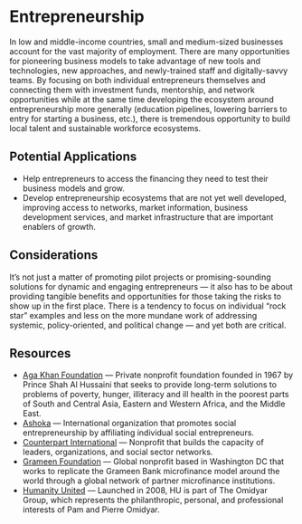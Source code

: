 # Entrepreneurship

In low and middle-income countries, small and medium-sized businesses account for the vast majority of employment. There are many opportunities for pioneering business models to take advantage of new tools and technologies, new approaches, and newly-trained staff and digitally-savvy teams. By focusing on both individual entrepreneurs themselves and connecting them with investment funds, mentorship, and network opportunities while at the same time developing the ecosystem around entrepreneurship more generally (education pipelines, lowering barriers to entry for starting a business, etc.), there is tremendous opportunity to build local talent and sustainable workforce ecosystems.

## Potential Applications

- Help entrepreneurs to access the financing they need to test their business models and grow.
- Develop entrepreneurship ecosystems that are not yet well developed, improving access to networks, market information, business development services, and market infrastructure that are important enablers of growth.

## Considerations

It’s not just a matter of promoting pilot projects or promising-sounding solutions for dynamic and engaging entrepreneurs — it also has to be about providing tangible benefits and opportunities for those taking the risks to show up in the first place. There is a tendency to focus on individual “rock star” examples and less on the more mundane work of addressing systemic, policy-oriented, and political change — and yet both are critical.

## Resources

- [Aga Khan Foundation](https://www.akdn.org) — Private nonprofit foundation founded in 1967 by Prince Shah Al Hussaini that seeks to provide long-term solutions to problems of poverty, hunger, illiteracy and ill health in the poorest parts of South and Central Asia, Eastern and Western Africa, and the Middle East.
- [Ashoka](https://ashoka.org) — International organization that promotes social  entrepreneurship by affiliating individual social entrepreneurs.
- [Counterpart International](https://counterpart.org) — Nonprofit that builds the capacity of leaders, organizations, and social sector networks.
- [Grameen Foundation](https://grameenfoundation.com) — Global nonprofit based in Washington DC that works to replicate the Grameen Bank microfinance model around the world through a global network of partner microfinance institutions.
- [Humanity United](https://humanityunited.org) — Launched in 2008, HU is part of The Omidyar Group, which represents the philanthropic, personal, and professional interests of Pam and Pierre Omidyar.
